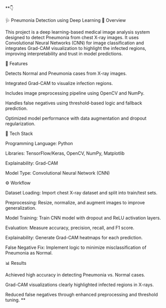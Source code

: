 **👇

🩺 Pneumonia Detection using Deep Learning
📘 Overview

This project is a deep learning-based medical image analysis system designed to detect Pneumonia from chest X-ray images.
It uses Convolutional Neural Networks (CNN) for image classification and integrates Grad-CAM visualization to highlight the infected regions, improving interpretability and trust in model predictions.

🚀 Features

Detects Normal and Pneumonia cases from X-ray images.

Integrated Grad-CAM to visualize infection regions.

Includes image preprocessing pipeline using OpenCV and NumPy.

Handles false negatives using threshold-based logic and fallback prediction.

Optimized model performance with data augmentation and dropout regularization.

🧠 Tech Stack

Programming Language: Python

Libraries: TensorFlow/Keras, OpenCV, NumPy, Matplotlib

Explainability: Grad-CAM

Model Type: Convolutional Neural Network (CNN)

⚙️ Workflow

Dataset Loading: Import chest X-ray dataset and split into train/test sets.

Preprocessing: Resize, normalize, and augment images to improve generalization.

Model Training: Train CNN model with dropout and ReLU activation layers.

Evaluation: Measure accuracy, precision, recall, and F1 score.

Explainability: Generate Grad-CAM heatmaps for each prediction.

False Negative Fix: Implement logic to minimize misclassification of Pneumonia as Normal.

📊 Results

Achieved high accuracy in detecting Pneumonia vs. Normal cases.

Grad-CAM visualizations clearly highlighted infected regions in X-rays.

Reduced false negatives through enhanced preprocessing and threshold tuning.
**
